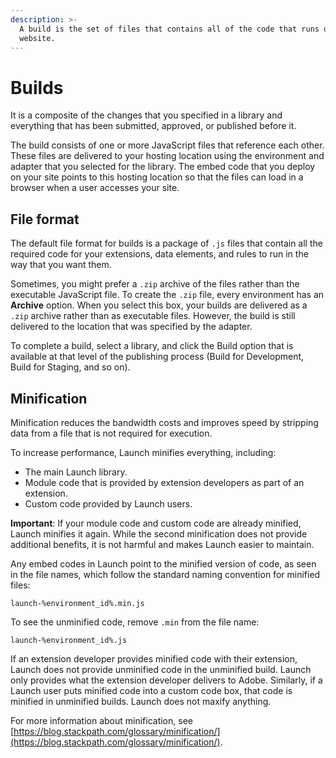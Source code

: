 ```yaml
---
description: >-
  A build is the set of files that contains all of the code that runs on your
  website.
---
```


# Builds

It is a composite of the changes that you specified in a library and everything that has been submitted, approved, or published before it.

The build consists of one or more JavaScript files that reference each other. These files are delivered to your hosting location using the environment and adapter that you selected for the library. The embed code that you deploy on your site points to this hosting location so that the files can load in a browser when a user accesses your site.

## File format

The default file format for builds is a package of `.js` files that contain all the required code for your extensions, data elements, and rules to run in the way that you want them.

Sometimes, you might prefer a `.zip` archive of the files rather than the executable JavaScript file. To create the `.zip` file, every environment has an **Archive** option. When you select this box, your builds are delivered as a `.zip` archive rather than as executable files. However, the build is still delivered to the location that was specified by the adapter.

To complete a build, select a library, and click the Build option that is available at that level of the publishing process \(Build for Development, Build for Staging, and so on\).

## Minification

Minification reduces the bandwidth costs and improves speed by stripping data from a file that is not required for execution.

To increase performance, Launch minifies everything, including:

* The main Launch library.
* Module code that is provided by extension developers as part of an extension.
* Custom code provided by Launch users.

**Important**: If your module code and custom code are already minified, Launch minifies it again. While the second minification does not provide additional benefits, it is not harmful and makes Launch easier to maintain.

Any embed codes in Launch point to the minified version of code, as seen in the file names, which follow the standard naming convention for minified files:

`launch-%environment_id%.min.js`

To see the unminified code, remove `.min` from the file name:

`launch-%environment_id%.js`

If an extension developer provides minified code with their extension, Launch does not provide unminified code in the unminified build. Launch only provides what the extension developer delivers to Adobe. Similarly, if a Launch user puts minified code into a custom code box, that code is minified in unminified builds. Launch does not maxify anything.

For more information about minification, see [https://blog.stackpath.com/glossary/minification/](https://blog.stackpath.com/glossary/minification/).

